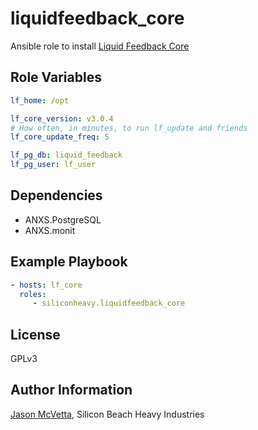 liquidfeedback_core
===================

Ansible role to install [Liquid Feedback
Core](http://dev.liquidfeedback.org/trac/lf/wiki/Core)


Role Variables
--------------

```yaml
lf_home: /opt

lf_core_version: v3.0.4
# How often, in minutes, to run lf_update and friends
lf_core_update_freq: 5

lf_pg_db: liquid_feedback
lf_pg_user: lf_user
```


Dependencies
------------

* ANXS.PostgreSQL
* ANXS.monit


Example Playbook
----------------

```yaml
- hosts: lf_core
  roles:
	 - siliconheavy.liquidfeedback_core
```


License
-------

GPLv3


Author Information
------------------

[Jason McVetta](mailto:jason.mcvetta@gmail.com), Silicon Beach Heavy Industries
